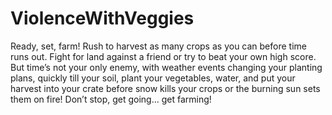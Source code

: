 # ViolenceWithVeggies
Ready, set, farm! Rush to harvest as many crops as you can before time runs out. Fight for land against a friend or try to beat your own high score. But time’s not your only enemy, with weather events changing your planting plans, quickly till your soil, plant your vegetables, water, and put your harvest into your crate before snow kills your crops or the burning sun sets them on fire! Don’t stop, get going… get farming!
